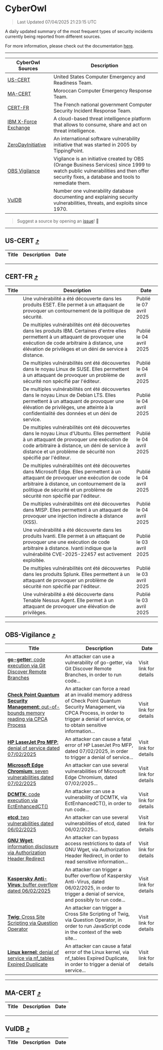 
 <div id='top'></div>

# CyberOwl

 > Last Updated 07/04/2025 21:23:15 UTC
 
 A daily updated summary of the most frequent types of security incidents currently being reported from different sources.
 
 For more information, please check out the documentation [here](./docs/README.md).
 
 ---
 |CyberOwl Sources|Description|
 |---|---|
 |[US-CERT](#us-cert-arrow_heading_up)|United States Computer Emergency and Readiness Team.|
 |[MA-CERT](#ma-cert-arrow_heading_up)|Moroccan Computer Emergency Response Team.|
 |[CERT-FR](#cert-fr-arrow_heading_up)|The French national government Computer Security Incident Response Team.|
 |[IBM X-Force Exchange](#ibmcloud-arrow_heading_up)|A cloud-based threat intelligence platform that allows to consume, share and act on threat intelligence.|
 |[ZeroDayInitiative](#zerodayinitiative-arrow_heading_up)|An international software vulnerability initiative that was started in 2005 by TippingPoint.|
 |[OBS Vigilance](#obs-vigilance-arrow_heading_up)|Vigilance is an initiative created by OBS (Orange Business Services) since 1999 to watch public vulnerabilities and then offer security fixes, a database and tools to remediate them.|
 |[VulDB](#vuldb-arrow_heading_up)|Number one vulnerability database documenting and explaining security vulnerabilities, threats, and exploits since 1970.|
 
 > Suggest a source by opening an [issue](https://github.com/karimhabush/cyberowl/issues)! :raised_hands:
 ---

## US-CERT [:arrow_heading_up:](#cyberowl)

 |Title|Description|Date|
 |---|---|---|
 
 ---

## CERT-FR [:arrow_heading_up:](#cyberowl)

 |Title|Description|Date|
 |---|---|---|
 |[](https://www.cert.ssi.gouv.fr/avis/CERTFR-2025-AVI-0280/)|Une vulnérabilité a été découverte dans les produits ESET. Elle permet à un attaquant de provoquer un contournement de la politique de sécurité.|Publié le 07 avril 2025|
 |[](https://www.cert.ssi.gouv.fr/avis/CERTFR-2025-AVI-0279/)|De multiples vulnérabilités ont été découvertes dans les produits IBM. Certaines d'entre elles permettent à un attaquant de provoquer une exécution de code arbitraire à distance, une élévation de privilèges et un déni de service à distance.|Publié le 04 avril 2025|
 |[](https://www.cert.ssi.gouv.fr/avis/CERTFR-2025-AVI-0278/)|De multiples vulnérabilités ont été découvertes dans le noyau Linux de SUSE. Elles permettent à un attaquant de provoquer un problème de sécurité non spécifié par l'éditeur.|Publié le 04 avril 2025|
 |[](https://www.cert.ssi.gouv.fr/avis/CERTFR-2025-AVI-0277/)|De multiples vulnérabilités ont été découvertes dans le noyau Linux de Debian LTS. Elles permettent à un attaquant de provoquer une élévation de privilèges, une atteinte à la confidentialité des données et un déni de service.|Publié le 04 avril 2025|
 |[](https://www.cert.ssi.gouv.fr/avis/CERTFR-2025-AVI-0276/)|De multiples vulnérabilités ont été découvertes dans le noyau Linux d'Ubuntu. Elles permettent à un attaquant de provoquer une exécution de code arbitraire à distance, un déni de service à distance et un problème de sécurité non spécifié par l'éditeur.|Publié le 04 avril 2025|
 |[](https://www.cert.ssi.gouv.fr/avis/CERTFR-2025-AVI-0275/)|De multiples vulnérabilités ont été découvertes dans Microsoft Edge. Elles permettent à un attaquant de provoquer une exécution de code arbitraire à distance, un contournement de la politique de sécurité et un problème de sécurité non spécifié par l'éditeur.|Publié le 04 avril 2025|
 |[](https://www.cert.ssi.gouv.fr/avis/CERTFR-2025-AVI-0274/)|De multiples vulnérabilités ont été découvertes dans MISP. Elles permettent à un attaquant de provoquer une injection indirecte à distance (XSS).|Publié le 04 avril 2025|
 |[](https://www.cert.ssi.gouv.fr/avis/CERTFR-2025-AVI-0273/)|Une vulnérabilité a été découverte dans les produits Ivanti. Elle permet à un attaquant de provoquer une une exécution de code arbitraire à distance. Ivanti indique que la vulnérabilité CVE-2025-22457 est activement exploitée.|Publié le 03 avril 2025|
 |[](https://www.cert.ssi.gouv.fr/avis/CERTFR-2025-AVI-0272/)|De multiples vulnérabilités ont été découvertes dans les produits Splunk. Elles permettent à un attaquant de provoquer un problème de sécurité non spécifié par l'éditeur.|Publié le 03 avril 2025|
 |[](https://www.cert.ssi.gouv.fr/avis/CERTFR-2025-AVI-0271/)|Une vulnérabilité a été découverte dans Tenable Nessus Agent. Elle permet à un attaquant de provoquer une élévation de privilèges.|Publié le 03 avril 2025|
 
 ---

## OBS-Vigilance [:arrow_heading_up:](#cyberowl)

 |Title|Description|Date|
 |---|---|---|
 |[<a href="https://vigilance.fr/vulnerability/go-getter-code-execution-via-Git-Discover-Remote-Branches-46310" class="noirorange"><b>go-getter</b>: code execution via Git Discover Remote Branches</a>](https://vigilance.fr/vulnerability/go-getter-code-execution-via-Git-Discover-Remote-Branches-46310)|An attacker can use a vulnerability of go-getter, via Git Discover Remote Branches, in order to run code...|Visit link for details|
 |[<a href="https://vigilance.fr/vulnerability/Check-Point-Quantum-Security-Management-out-of-bounds-memory-reading-via-CPCA-Process-46308" class="noirorange"><b>Check Point Quantum Security Management</b>: out-of-bounds memory reading via CPCA Process</a>](https://vigilance.fr/vulnerability/Check-Point-Quantum-Security-Management-out-of-bounds-memory-reading-via-CPCA-Process-46308)|An attacker can force a read at an invalid memory address of Check Point Quantum Security Management, via CPCA Process, in order to trigger a denial of service, or to obtain sensitive information...|Visit link for details|
 |[<a href="https://vigilance.fr/vulnerability/HP-LaserJet-Pro-MFP-denial-of-service-dated-07-02-2025-46307" class="noirorange"><b>HP LaserJet Pro MFP</b>: denial of service dated 07/02/2025</a>](https://vigilance.fr/vulnerability/HP-LaserJet-Pro-MFP-denial-of-service-dated-07-02-2025-46307)|An attacker can cause a fatal error of HP LaserJet Pro MFP, dated 07/02/2025, in order to trigger a denial of service...|Visit link for details|
 |[<a href="https://vigilance.fr/vulnerability/Microsoft-Edge-Chromium-seven-vulnerabilities-dated-07-02-2025-46306" class="noirorange"><b>Microsoft Edge Chromium</b>: seven vulnerabilities dated 07/02/2025</a>](https://vigilance.fr/vulnerability/Microsoft-Edge-Chromium-seven-vulnerabilities-dated-07-02-2025-46306)|An attacker can use several vulnerabilities of Microsoft Edge Chromium, dated 07/02/2025...|Visit link for details|
 |[<a href="https://vigilance.fr/vulnerability/DCMTK-code-execution-via-EctEnhancedCT-46304" class="noirorange"><b>DCMTK</b>: code execution via EctEnhancedCT()</a>](https://vigilance.fr/vulnerability/DCMTK-code-execution-via-EctEnhancedCT-46304)|An attacker can use a vulnerability of DCMTK, via EctEnhancedCT(), in order to run code...|Visit link for details|
 |[<a href="https://vigilance.fr/vulnerability/etcd-two-vulnerabilities-dated-06-02-2025-46303" class="noirorange"><b>etcd</b>: two vulnerabilities dated 06/02/2025</a>](https://vigilance.fr/vulnerability/etcd-two-vulnerabilities-dated-06-02-2025-46303)|An attacker can use several vulnerabilities of etcd, dated 06/02/2025...|Visit link for details|
 |[<a href="https://vigilance.fr/vulnerability/GNU-Wget-information-disclosure-via-Authorization-Header-Redirect-46302" class="noirorange"><b>GNU Wget</b>: information disclosure via Authorization Header Redirect</a>](https://vigilance.fr/vulnerability/GNU-Wget-information-disclosure-via-Authorization-Header-Redirect-46302)|An attacker can bypass access restrictions to data of GNU Wget, via Authorization Header Redirect, in order to read sensitive information...|Visit link for details|
 |[<a href="https://vigilance.fr/vulnerability/Kaspersky-Anti-Virus-buffer-overflow-dated-06-02-2025-46301" class="noirorange"><b>Kaspersky Anti-Virus</b>: buffer overflow dated 06/02/2025</a>](https://vigilance.fr/vulnerability/Kaspersky-Anti-Virus-buffer-overflow-dated-06-02-2025-46301)|An attacker can trigger a buffer overflow of Kaspersky Anti-Virus, dated 06/02/2025, in order to trigger a denial of service, and possibly to run code...|Visit link for details|
 |[<a href="https://vigilance.fr/vulnerability/Twig-Cross-Site-Scripting-via-Question-Operator-46300" class="noirorange"><b>Twig</b>: Cross Site Scripting via Question Operator</a>](https://vigilance.fr/vulnerability/Twig-Cross-Site-Scripting-via-Question-Operator-46300)|An attacker can trigger a Cross Site Scripting of Twig, via Question Operator, in order to run JavaScript code in the context of the web site...|Visit link for details|
 |[<a href="https://vigilance.fr/vulnerability/Linux-kernel-denial-of-service-via-nf-tables-Expired-Duplicate-46299" class="noirorange"><b>Linux kernel</b>: denial of service via nf_tables Expired Duplicate</a>](https://vigilance.fr/vulnerability/Linux-kernel-denial-of-service-via-nf-tables-Expired-Duplicate-46299)|An attacker can cause a fatal error of the Linux kernel, via nf_tables Expired Duplicate, in order to trigger a denial of service...|Visit link for details|
 
 ---

## MA-CERT [:arrow_heading_up:](#cyberowl)

 |Title|Description|Date|
 |---|---|---|
 
 ---

## VulDB [:arrow_heading_up:](#cyberowl)

 |Title|Description|Date|
 |---|---|---|
 